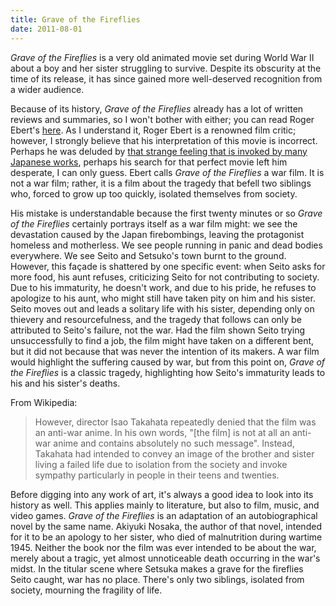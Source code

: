 ```yaml
---
title: Grave of the Fireflies
date: 2011-08-01
---
```


<i>Grave of the Fireflies</i> is a very old animated movie set during World War
II about a boy and her sister struggling to survive.  Despite its obscurity at
the time of its release, it has since gained more well-deserved recognition from
a wider audience.

Because of its history, <i>Grave of the Fireflies</i> already has a lot of
written reviews and summaries, so I won't bother with either; you can read Roger
Ebert's <a
href="http://rogerebert.suntimes.com/apps/pbcs.dll/article?AID=/20000319/REVIEWS08/3190301/1023">here</a>.
As I understand it, Roger Ebert is a renowned film critic; however, I strongly
believe that his interpretation of this movie is incorrect.  Perhaps he was
deluded by <a
href="https://secure.wikimedia.org/wikipedia/en/wiki/Wabi-sabi">that strange
feeling that is invoked by many Japanese works</a>, perhaps his search for that
perfect movie left him desperate, I can only guess.  Ebert calls <i>Grave of the
Fireflies</i> a war film.  It is not a war film; rather, it is a film about the
tragedy that befell two siblings who, forced to grow up too quickly, isolated
themselves from society.

His mistake is understandable because the first twenty minutes or so
<i>Grave of the Fireflies</i> certainly portrays itself as a war film
might: we see the devastation caused by the Japan firebombings, leaving
the protagonist homeless and motherless.  We see people running in panic
and dead bodies everywhere.  We see Seito and Setsuko's town burnt to
the ground.  However, this façade is shattered by one specific event:
when Seito asks for more food, his aunt refuses, criticizing Seito for
not contributing to society.  Due to his immaturity, he doesn't work,
and due to his pride, he refuses to apologize to his aunt, who might
still have taken pity on him and his sister.  Seito moves out and leads
a solitary life with his sister, depending only on thievery and
resourcefulness, and the tragedy that follows can only be attributed to
Seito's failure, not the war.  Had the film shown Seito trying
unsuccessfully to find a job, the film might have taken on a different
bent, but it did not because that was never the intention of its makers.
A war film would highlight the suffering caused by war, but from this
point on, <i>Grave of the Fireflies</i> is a classic tragedy,
highlighting how Seito's immaturity leads to his and his sister's
deaths.

From Wikipedia:

> However, director Isao Takahata repeatedly denied that the film was an
anti-war anime. In his own words, "[the film] is not at all an anti-war
anime and contains absolutely no such message". Instead, Takahata had
intended to convey an image of the brother and sister living a failed
life due to isolation from the society and invoke sympathy particularly
in people in their teens and twenties.

Before digging into any work of art, it's always a good idea to look
into its history as well.  This applies mainly to literature, but also
to film, music, and video games.  <i>Grave of the Fireflies</i> is an
adaptation of an autobiographical novel by the same name.  Akiyuki
Nosaka, the author of that novel, intended for it to be an apology to
her sister, who died of malnutrition during wartime 1945. Neither the
book nor the film was ever intended to be about the war, merely about a
tragic, yet almost unnoticeable death occurring in the war's midst.  In
the titular scene where Setsuka makes a grave for the fireflies Seito
caught, war has no place.  There's only two siblings, isolated from
society, mourning the fragility of life.
